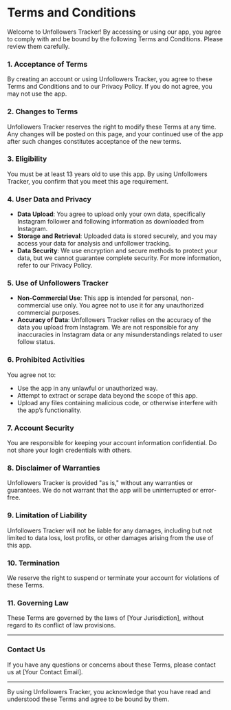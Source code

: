# Terms and Conditions

Welcome to Unfollowers Tracker! By accessing or using our app, you agree to comply with and be bound by the following Terms and Conditions. Please review them carefully.

### 1. Acceptance of Terms
By creating an account or using Unfollowers Tracker, you agree to these Terms and Conditions and to our Privacy Policy. If you do not agree, you may not use the app.

### 2. Changes to Terms
Unfollowers Tracker reserves the right to modify these Terms at any time. Any changes will be posted on this page, and your continued use of the app after such changes constitutes acceptance of the new terms.

### 3. Eligibility
You must be at least 13 years old to use this app. By using Unfollowers Tracker, you confirm that you meet this age requirement.

### 4. User Data and Privacy
- **Data Upload**: You agree to upload only your own data, specifically Instagram follower and following information as downloaded from Instagram. 
- **Storage and Retrieval**: Uploaded data is stored securely, and you may access your data for analysis and unfollower tracking. 
- **Data Security**: We use encryption and secure methods to protect your data, but we cannot guarantee complete security. For more information, refer to our Privacy Policy.

### 5. Use of Unfollowers Tracker
- **Non-Commercial Use**: This app is intended for personal, non-commercial use only. You agree not to use it for any unauthorized commercial purposes.
- **Accuracy of Data**: Unfollowers Tracker relies on the accuracy of the data you upload from Instagram. We are not responsible for any inaccuracies in Instagram data or any misunderstandings related to user follow status.

### 6. Prohibited Activities
You agree not to:
- Use the app in any unlawful or unauthorized way.
- Attempt to extract or scrape data beyond the scope of this app.
- Upload any files containing malicious code, or otherwise interfere with the app’s functionality.

### 7. Account Security
You are responsible for keeping your account information confidential. Do not share your login credentials with others.

### 8. Disclaimer of Warranties
Unfollowers Tracker is provided "as is," without any warranties or guarantees. We do not warrant that the app will be uninterrupted or error-free.

### 9. Limitation of Liability
Unfollowers Tracker will not be liable for any damages, including but not limited to data loss, lost profits, or other damages arising from the use of this app.

### 10. Termination
We reserve the right to suspend or terminate your account for violations of these Terms.

### 11. Governing Law
These Terms are governed by the laws of [Your Jurisdiction], without regard to its conflict of law provisions.

---

### Contact Us
If you have any questions or concerns about these Terms, please contact us at [Your Contact Email].

---

By using Unfollowers Tracker, you acknowledge that you have read and understood these Terms and agree to be bound by them.
